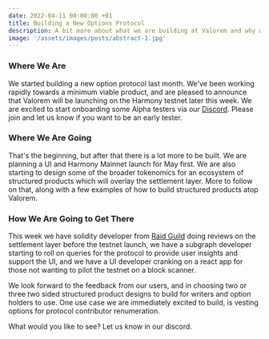 ```yaml
---
date: 2022-04-11 00:00:00 +01
title: Building a New Options Protocol 
description: A bit more about what we are building at Valorem and why we are building it.
image: '/assets/images/posts/abstract-1.jpg'
---
```


### Where We Are

We started building a new option protocol last month. We've been working 
rapidly towards a minimum viable product, and are pleased to announce that 
Valorem will be launching on the Harmony testnet later this week. We are 
excited to start onboarding some Alpha testers via our
[Discord](https://discord.gg/5jZdPuY9kR).
Please join and let us know if you want to be an early tester.

### Where We Are Going

That's the beginning, but after that there is a lot more to be built. We 
are planning a UI and Harmony Mainnet launch for May first. We are also 
starting to design some of the broader tokenomics for an ecosystem of 
structured products which will overlay the settlement layer. More to follow
on that, along with a few examples of how to build structured products atop
Valorem.

### How We Are Going to Get There

This week we have solidity developer from [Raid Guild](https://www.raidguild.org/) 
doing reviews on the settlement layer before the testnet launch, we have a 
subgraph developer starting to roll on queries for the protocol to provide 
user insights and support the UI, and we have a UI developer cranking on a 
react app for those not wanting to pilot the testnet on a block scanner.

We look forward to the feedback from our users, and in choosing two or three 
two sided structured product designs to build for writers and option holders 
to use. One use case we are immediately excited to build, is vesting options 
for protocol contributor renumeration.

What would you like to see? Let us know in our discord.

